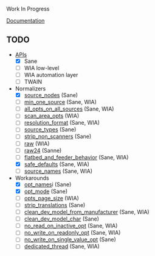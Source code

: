 Work In Progress

[Documentation](https://doc.openpaper.work/libinsane/latest/)

## TODO

* [APIs](https://doc.openpaper.work/libinsane/latest/libinsane/scan_apis.html)
  - [X] Sane
  - [ ] WIA low-level
  - [ ] WIA automation layer
  - [ ] TWAIN
* Normalizers
  - [X] [source_nodes](https://doc.openpaper.work/libinsane/latest/libinsane/normalizers_8h.html#a00631383dd47b29767cd0bc4cb2486f4) (Sane)
  - [ ] [min_one_source](https://doc.openpaper.work/libinsane/latest/libinsane/normalizers_8h.html#aeaab4354a3d7cac9d671772638c39645) (Sane, WIA)
  - [ ] [all_opts_on_all_sources](https://doc.openpaper.work/libinsane/latest/libinsane/normalizers_8h.html#af74c3b5b0f598b4da581b9005bddf888) (Sane, WIA)
  - [ ] [scan_area_opts](https://doc.openpaper.work/libinsane/latest/libinsane/normalizers_8h.html#a083c0198fa60e7432ed767bc7eec1ff6) (WIA)
  - [ ] [resolution_format](https://doc.openpaper.work/libinsane/latest/libinsane/normalizers_8h.html#aa8813ed50acb85ea7088150cc39bf6e0) (Sane, WIA)
  - [ ] [source_types](https://doc.openpaper.work/libinsane/latest/libinsane/normalizers_8h.html#a1a053e0afa1e078d4b4f7259d6ede3fb) (Sane)
  - [ ] [strip_non_scanners](https://doc.openpaper.work/libinsane/latest/libinsane/normalizers_8h.html#a6ad81b76fa1e382563696a4d48595c13) (Sane)
  - [ ] [raw](https://doc.openpaper.work/libinsane/latest/libinsane/normalizers_8h.html#a22994c0572bb0851582d7725ecb5706e) (WIA)
  - [ ] [raw24](https://doc.openpaper.work/libinsane/latest/libinsane/normalizers_8h.html#ade0dd5eaafad0116abe8dec7110a09d4) (Sanne)
  - [ ] [flatbed_and_feeder_behavior](https://doc.openpaper.work/libinsane/latest/libinsane/normalizers_8h.html#a9125f8a1dbd3acaf7d01b9f36e764a65) (Sane, WIA)
  - [X] [safe_defaults](https://doc.openpaper.work/libinsane/latest/libinsane/normalizers_8h.html#a67a372c4f853395a4666d6a08582b98a) (Sane, WIA)
  - [ ] [source_names](https://doc.openpaper.work/libinsane/latest/libinsane/normalizers_8h.html#a84a13e5fb92110ea221550e1f8962920) (Sane, WIA)
* Workarounds
  - [X] [opt_names](https://doc.openpaper.work/libinsane/latest/libinsane/workarounds_8h.html#a2b87714fe5739e8e479aa955a5b0bb93)i (Sane)
  - [X] [opt_mode](https://doc.openpaper.work/libinsane/latest/libinsane/workarounds_8h.html#a55c68347aa1558078c57f54c8d629f39) (Sane)
  - [ ] [opts_page_size](https://doc.openpaper.work/libinsane/latest/libinsane/workarounds_8h.html#a55b143737a3c964e9ed3b217beddd6fd) (WIA)
  - [ ] [strip_translations](https://doc.openpaper.work/libinsane/latest/libinsane/workarounds_8h.html#a71fbdd18a0f401effd8a2afefe04767d) (Sane)
  - [ ] [clean_dev_model_from_manufacturer](https://doc.openpaper.work/libinsane/latest/libinsane/workarounds_8h.html#a637421aad3092cc436cd63896dcac0fd) (Sane, WIA)
  - [ ] [clean_dev_model_char](https://doc.openpaper.work/libinsane/latest/libinsane/workarounds_8h.html#a81bf1b6689cf782300ab6338ae2269f6) (Sane)
  - [ ] [no_read_on_inactive_opt](https://doc.openpaper.work/libinsane/latest/libinsane/workarounds_8h.html#a27807718d306c89fd326637d5ef34b03) (Sane, WIA)
  - [ ] [no_write_on_readonly_opt](https://doc.openpaper.work/libinsane/latest/libinsane/workarounds_8h.html#a0ec64fe7451417fb6958dd30fad78f6d) (Sane, WIA)
  - [ ] [no_write_on_single_value_opt](https://doc.openpaper.work/libinsane/latest/libinsane/workarounds_8h.html#af02c5e8777b0bf95ef7830604b448d24) (Sane)
  - [ ] [dedicated_thread](https://doc.openpaper.work/libinsane/latest/libinsane/workarounds_8h.html#ad8371ab4f697733b492b51474bf9da8d) (Sane, WIA)
